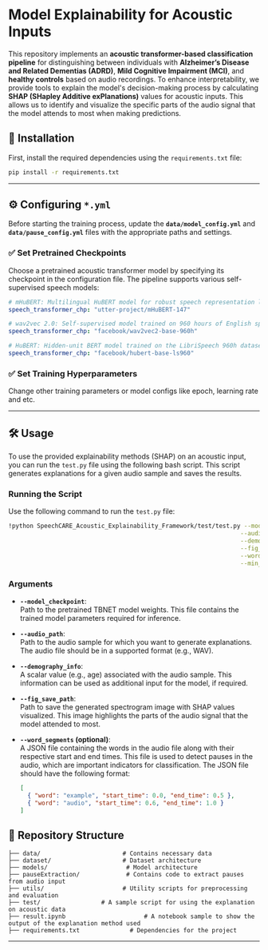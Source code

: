 # Model Explainability for Acoustic Inputs

This repository implements an **acoustic transformer-based classification pipeline** for distinguishing between individuals with **Alzheimer’s Disease and Related Dementias (ADRD)**, **Mild Cognitive Impairment (MCI)**, and **healthy controls** based on audio recordings. To enhance interpretability, we provide tools to explain the model's decision-making process by calculating **SHAP (SHapley Additive exPlanations)** values for acoustic inputs. This allows us to identify and visualize the specific parts of the audio signal that the model attends to most when making predictions.

## 🚀 Installation

First, install the required dependencies using the `requirements.txt` file:

```bash
pip install -r requirements.txt
```

---

## ⚙️ Configuring `*.yml`

Before starting the training process, update the **`data/model_config.yml`** and **`data/pause_config.yml`** files with the appropriate paths and settings.

### ✅ Set Pretrained Checkpoints

Choose a pretrained acoustic transformer model by specifying its checkpoint in the configuration file. The pipeline supports various self-supervised speech models:

```yaml
# mHuBERT: Multilingual HuBERT model for robust speech representation learning
speech_transformer_chp: "utter-project/mHuBERT-147"
```

```yaml
# wav2vec 2.0: Self-supervised model trained on 960 hours of English speech
speech_transformer_chp: "facebook/wav2vec2-base-960h"
```

```yaml
# HuBERT: Hidden-unit BERT model trained on the LibriSpeech 960h dataset
speech_transformer_chp: "facebook/hubert-base-ls960"
```

### ✅ Set Training Hyperparameters

Change other training parameters or model configs like epoch, learning rate and etc.

---

## 🛠️ Usage

To use the provided explainability methods (SHAP) on an acoustic input, you can run the `test.py` file using the following bash script. This script generates explanations for a given audio sample and saves the results.

### Running the Script

Use the following command to run the `test.py` file:

```bash
!python SpeechCARE_Acoustic_Explainability_Framework/test/test.py --model_checkpoint $CHECKPOINTS_FILE \
                                                                 --audio_path $AUDIO_PATH \
                                                                 --demography_info $DEMOGRAPHIC_INFO \
                                                                 --fig_save_path $FIG_SAVE_PATH \
                                                                 --word_segments $WORD_SEGMENTS_PATH \
                                                                 --min_pause_duration 0.15
```

### Arguments

- **`--model_checkpoint`**:  
  Path to the pretrained TBNET model weights. This file contains the trained model parameters required for inference.

- **`--audio_path`**:  
  Path to the audio sample for which you want to generate explanations. The audio file should be in a supported format (e.g., WAV).

- **`--demography_info`**:  
  A scalar value (e.g., age) associated with the audio sample. This information can be used as additional input for the model, if required.

- **`--fig_save_path`**:  
  Path to save the generated spectrogram image with SHAP values visualized. This image highlights the parts of the audio signal that the model attended to most.

- **`--word_segments` (optional)**:  
  A JSON file containing the words in the audio file along with their respective start and end times. This file is used to detect pauses in the audio, which are important indicators for classification. The JSON file should have the following format:
  ```json
  [
    { "word": "example", "start_time": 0.0, "end_time": 0.5 },
    { "word": "audio", "start_time": 0.6, "end_time": 1.0 }
  ]
  ```

## 📁 Repository Structure

```
├── data/                       # Contains necessary data
├── dataset/                    # Dataset architecture
├── models/                      # Model architecture
├── pauseExtraction/             # Contains code to extract pauses from audio input
├── utils/                      # Utility scripts for preprocessing and evaluation
├── test/                 # A sample script for using the explanation on acoustic data
├── result.ipynb                      # A notebook sample to show the output of the explanation method used
├── requirements.txt              # Dependencies for the project
```

---

